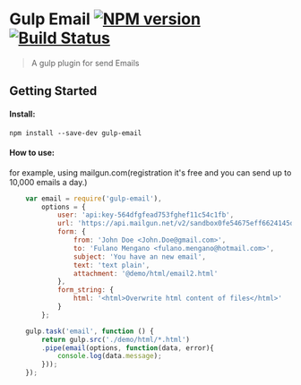 
# Gulp Email [![NPM version][npm-image]][npm-url] [![Build Status][travis-image]][travis-url]

> A gulp plugin for send Emails


## Getting Started

#### Install:

```
npm install --save-dev gulp-email
```

#### How to use:

for example, using mailgun.com(registration it's free and you can send up to 10,000 emails a day.)

```javascript
    var email = require('gulp-email'),
        options = {
            user: 'api:key-564dfgfead753fghef11c54c1fb',
            url: 'https://api.mailgun.net/v2/sandbox0fe54675eff6624145da45.mailgun.org/messages',
            form: {
                from: 'John Doe <John.Doe@gmail.com>',
                to: 'Fulano Mengano <fulano.mengano@hotmail.com>',
                subject: 'You have an new email',
                text: 'text plain',
                attachment: '@demo/html/email2.html'
            },
            form_string: {
                html: '<html>Overwrite html content of files</html>'
            }
        };

    gulp.task('email', function () {
        return gulp.src('./demo/html/*.html')
        .pipe(email(options, function(data, error){
            console.log(data.message);
        }));
    });
```

[npm-url]: https://www.npmjs.org/package/gulp-email
[npm-image]: http://img.shields.io/npm/v/gulp-email.svg

[travis-url]: https://travis-ci.org/jansanchez/gulp-email
[travis-image]: http://img.shields.io/travis/jansanchez/gulp-email.svg

